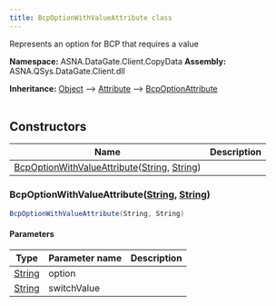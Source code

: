 ```yaml
---
title: BcpOptionWithValueAttribute class
---
```


Represents an option for BCP that requires a value

**Namespace:** ASNA.DataGate.Client.CopyData
**Assembly:** ASNA.QSys.DataGate.Client.dll

**Inheritance:** [Object](https://docs.microsoft.com/en-us/dotnet/api/system.object) --> [Attribute](https://docs.microsoft.com/en-us/dotnet/api/system.attribute) --> [BcpOptionAttribute](/reference/datagate/data-gate-client/bcp-option-attribute.html)
<br>
<br>

## Constructors

| Name | Description |
| --- | --- |
| [BcpOptionWithValueAttribute](#bcpoptionwithvalueattribute-string-string-)([String](https://docs.microsoft.com/en-us/dotnet/api/system.string), [String](https://docs.microsoft.com/en-us/dotnet/api/system.string)) | 

### BcpOptionWithValueAttribute([String](https://docs.microsoft.com/en-us/dotnet/api/system.string), [String](https://docs.microsoft.com/en-us/dotnet/api/system.string))



```cs
BcpOptionWithValueAttribute(String, String)
```

#### Parameters

| Type | Parameter name | Description
| --- | --- | ---
| [String](https://docs.microsoft.com/en-us/dotnet/api/system.string) | option | 
| [String](https://docs.microsoft.com/en-us/dotnet/api/system.string) | switchValue | 
